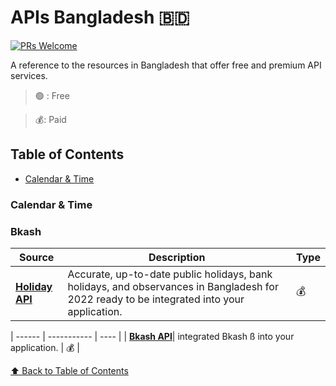 # APIs Bangladesh 🇧🇩

[![PRs Welcome](https://img.shields.io/badge/PRs-welcome-brightgreen.svg?style=flat-square)](https://makeapullrequest.com)

A reference to the resources in Bangladesh that offer free and premium API services.

> 🟢 : Free

> 💰: Paid

## Table of Contents

- [Calendar & Time](#calendar--time)

<!-- ### Template
| Source | Description | Type |
| ------ | ----------- | ---- |
| [**Title**](https://xyz.com) | Description goes here | **N/A** |

[⬆ Back to Table of Contents](#table-of-contents) -->

### Calendar & Time
### Bkash
| Source | Description | Type |
| ------ | ----------- | ---- |
| [**Holiday API**](https://holidayapi.com/countries/bd/)| Accurate, up-to-date public holidays, bank holidays, and observances in Bangladesh for 2022 ready to be integrated into your application. | 💰 |

| ------ | ----------- | ---- |
| [**Bkash API**](https://developer.bka.sh/)| integrated Bkash ß into your application. | 💰 |





[⬆ Back to Table of Contents](#table-of-contents)
